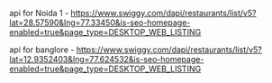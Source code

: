 api for Noida 1 - https://www.swiggy.com/dapi/restaurants/list/v5?lat=28.57590&lng=77.33450&is-seo-homepage-enabled=true&page_type=DESKTOP_WEB_LISTING

api for banglore - https://www.swiggy.com/dapi/restaurants/list/v5?lat=12.9352403&lng=77.624532&is-seo-homepage-enabled=true&page_type=DESKTOP_WEB_LISTING